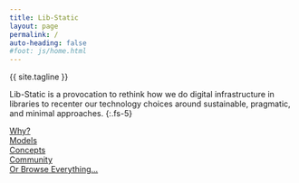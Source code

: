 ```yaml
---
title: Lib-Static
layout: page
permalink: /
auto-heading: false
#foot: js/home.html
---
```


<div class="h1 mb-4">{{ site.tagline }}</div>

Lib-Static is a provocation to rethink how we do digital infrastructure in libraries to recenter our technology choices around sustainable, pragmatic, and minimal approaches.
{:.fs-5}

<div class="row row-cols-1 row-cols-md-2 my-3 g-2">
    <div class="col">
        <div class="card h-100 bg-primary">
            <div class="card-body text-center py-5">
                <a href="{{ '/about/' | relative_url }}" class="stretched-link text-white h1">Why?</a>
            </div>
        </div>
    </div>
    <div class="col">
        <div class="card h-100 bg-success">
            <div class="card-body text-center py-5">
                <a href="{{ '/models/' | relative_url }}" class="stretched-link text-white h1">Models</a>
            </div>
        </div>
    </div>
    <div class="col">
        <div class="card h-100 bg-warning">
            <div class="card-body text-center py-5">
                <a href="{{ '/concepts/' | relative_url }}" class="stretched-link text-white h1">Concepts</a>
            </div>
        </div>
    </div>
    <div class="col">
        <div class="card h-100 bg-info">
            <div class="card-body text-center py-5">
                <a href="{{ '/community/' | relative_url }}" class="stretched-link text-white h1">Community</a>
            </div>
        </div>
    </div>
</div>

<div class="text-center my-5">
<a href="{{ '/browse/' | relative_url }}" class="btn btn-lg btn-outline-light text-dark h3">Or Browse Everything...</a>
</div>
